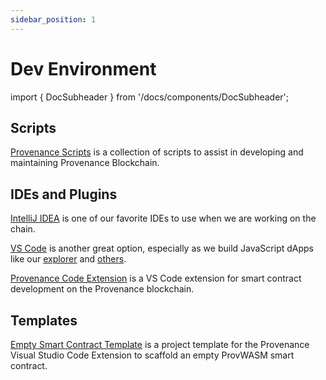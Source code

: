 ```yaml
---
sidebar_position: 1
---
```


# Dev Environment

import { DocSubheader } from '/docs/components/DocSubheader';

<DocSubheader text='Tools, Scripts and Tricks'
/>

## Scripts

[Provenance Scripts](https://github.com/provenance-io/scripts) is a collection of scripts to assist in developing and maintaining Provenance Blockchain.

## IDEs and Plugins

[IntelliJ IDEA](https://www.jetbrains.com/idea/) is one of our favorite IDEs to use when we are working on the chain.

[VS Code](https://code.visualstudio.com/) is another great option, especially as we build JavaScript dApps like our [explorer](/docs/discover/explorer.md) and [others](https://provenance.io/connect).

[Provenance Code Extension](https://github.com/FigureTechnologies/provenance-code-extension) is a VS Code extension for smart contract development on the Provenance blockchain.

## Templates

[Empty Smart Contract Template](https://github.com/FigureTechnologies/empty-smart-contract-template) is a project template for the Provenance Visual Studio Code Extension to scaffold an empty ProvWASM smart contract.
